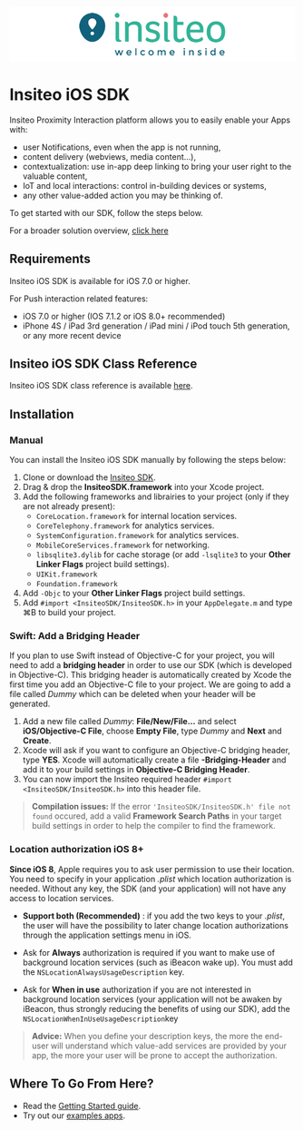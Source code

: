 <p align="center" >
  <img src="https://raw.githubusercontent.com/Insiteo/ios-v4/assets/insiteo-logo.png" alt="Insiteo" title="Insiteo">
</p>

# Insiteo iOS SDK

Insiteo Proximity Interaction platform allows you to easily enable your Apps with:

- user Notifications, even when the app is not running,
- content delivery (webviews, media content...),
- contextualization: use in-app deep linking to bring your user right to the valuable content,
- IoT and local interactions: control in-building devices or systems,
- any other value-added action you may be thinking of.

To get started with our SDK, follow the steps below.

For a broader solution overview, [click here](http://insiteo.github.io/)


## Requirements

Insiteo iOS SDK is available for iOS 7.0 or higher.

For Push interaction related features:

- iOS 7.0 or higher (IOS 7.1.2 or iOS 8.0+ recommended)
- iPhone 4S / iPad 3rd generation / iPad mini / iPod touch 5th generation, or any more recent device


## Insiteo iOS SDK Class Reference

Insiteo iOS SDK class reference is available [here](http://insiteo.github.io/sdk/ios/latest/index.html).


## Installation

### Manual

You can install the Insiteo iOS SDK manually by following the steps below:

1. Clone or download the [Insiteo SDK](https://github.com/Insiteo/ios-v4/archive/master.zip).
2. Drag & drop the **InsiteoSDK.framework** into your Xcode project.
3. Add the following frameworks and librairies to your project (only if they are not already present):
	- `CoreLocation.framework` for internal location services.
	- `CoreTelephony.framework` for analytics services.
	- `SystemConfiguration.framework` for analytics services.
	- `MobileCoreServices.framework` for networking.
	- `libsqlite3.dylib` for cache storage (or add `-lsqlite3` to your **Other Linker Flags** project build settings).
	- `UIKit.framework`
	- `Foundation.framework`
4. Add `-Objc` to your **Other Linker Flags** project build settings.
5. Add `#import <InsiteoSDK/InsiteoSDK.h>` in your `AppDelegate.m` and type ⌘B to build your project.


### Swift: Add a Bridging Header

If you plan to use Swift instead of Objective-C for your project, you will need to add a **bridging header** in order to use our SDK (which is developed in Objective-C). This bridging header is automatically created by Xcode the first time you add an Objective-C file to your project. We are going to add a file called *Dummy* which can be deleted when your header will be generated.

1. Add a new file called *Dummy*: **File/New/File...** and select **iOS/Objective-C File**, choose **Empty File**, type *Dummy* and **Next** and **Create**.
2. Xcode will ask if you want to configure an Objective-C bridging header, type **YES**. Xcode will automatically create a file **<Project-Name>-Bridging-Header** and add it to your build settings in **Objective-C Bridging Header**.
3. You can now import the Insiteo required header `#import <InsiteoSDK/InsiteoSDK.h>` into this header file.

> **Compilation issues:** If the error `'InsiteoSDK/InsiteoSDK.h' file not found` occured, add a valid **Framework Search Paths** in your target build settings in order to help the compiler to find the framework.


### Location authorization iOS 8+

**Since iOS 8**, Apple requires you to ask user permission to use their location. You need to specify in your application *.plist* which location authorization is needed. Without any key, the SDK (and your application) will not have any access to location services.

- **Support both (Recommended)** : if you add the two keys to your *.plist*, the user will have the possibility to later change location authorizations through the application settings menu in iOS.

- Ask for **Always** authorization is required if you want to make use of background location services (such as iBeacon wake up). You must add the `NSLocationAlwaysUsageDescription` key.

- Ask for **When in use** authorization if you are not interested in background location services (your application will not be awaken by iBeacon, thus strongly reducing the benefits of using our SDK), add the `NSLocationWhenInUseUsageDescription`key

> **Advice:** When you define your description keys, the more the end-user will understand which value-add services are provided by your app, the more your user will be prone to accept the authorization.


## Where To Go From Here?

- Read the [Getting Started guide](https://github.com/Insiteo/ios-v4/blob/master/documentation/getting-started.md).
- Try out our [examples apps](https://github.com/Insiteo/ios-v4/tree/master/examples).
